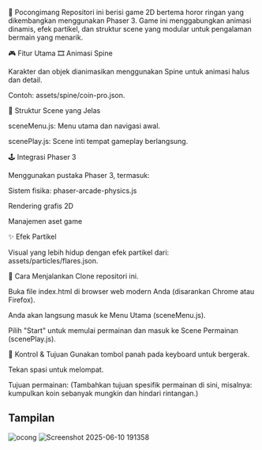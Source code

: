 👻 Pocongimang
Repositori ini berisi game 2D bertema horor ringan yang dikembangkan menggunakan Phaser 3. Game ini menggabungkan animasi dinamis, efek partikel, dan struktur scene yang modular untuk pengalaman bermain yang menarik.

🎮 Fitur Utama
🎞️ Animasi Spine

Karakter dan objek dianimasikan menggunakan Spine untuk animasi halus dan detail.

Contoh: assets/spine/coin-pro.json.

🧩 Struktur Scene yang Jelas

sceneMenu.js: Menu utama dan navigasi awal.

scenePlay.js: Scene inti tempat gameplay berlangsung.

🕹️ Integrasi Phaser 3

Menggunakan pustaka Phaser 3, termasuk:

Sistem fisika: phaser-arcade-physics.js

Rendering grafis 2D

Manajemen aset game

✨ Efek Partikel

Visual yang lebih hidup dengan efek partikel dari: assets/particles/flares.json.

🚀 Cara Menjalankan
Clone repositori ini.

Buka file index.html di browser web modern Anda (disarankan Chrome atau Firefox).

Anda akan langsung masuk ke Menu Utama (sceneMenu.js).

Pilih "Start" untuk memulai permainan dan masuk ke Scene Permainan (scenePlay.js).

🎯 Kontrol & Tujuan
Gunakan tombol panah pada keyboard untuk bergerak.

Tekan spasi untuk melompat.

Tujuan permainan: (Tambahkan tujuan spesifik permainan di sini, misalnya: kumpulkan koin sebanyak mungkin dan hindari rintangan.)
## Tampilan 
![ocong](https://github.com/user-attachments/assets/77c66978-f02b-472f-a2ab-72b2c30866cf)
![Screenshot 2025-06-10 191358](https://github.com/user-attachments/assets/39e876b4-57fc-4246-8c53-848c744c5dc9)
